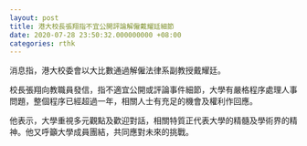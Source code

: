 ```yaml
---
layout: post
title: 港大校長張翔指不宜公開評論解僱戴耀廷細節
date: 2020-07-28 23:50:32.000000000 +08:00
categories: rthk
---
```


消息指，港大校委會以大比數通過解僱法律系副教授戴耀廷。

校長張翔向教職員發信，指不適宜公開或評論事件細節，大學有嚴格程序處理人事問題，整個程序已經超過一年，相關人士有充足的機會及權利作回應。

他表示，大學重視多元觀點及歡迎對話，相關特質正代表大學的精髓及學術界的精神。他又呼籲大學成員團結，共同應對未來的挑戰。
